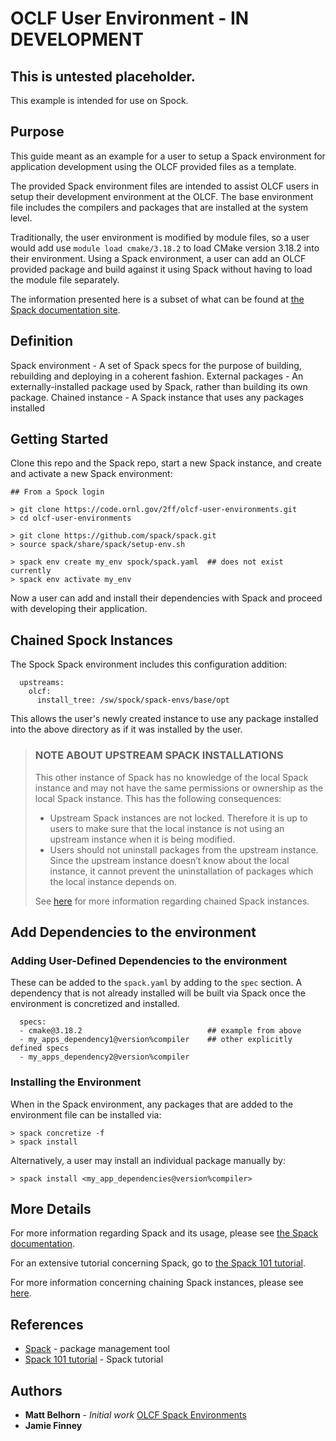 # OCLF User Environment - IN DEVELOPMENT

## This is untested placeholder.

This example is intended for use on Spock.

## Purpose

This guide meant as an example for a user to setup a Spack environment for application development using the OLCF 
provided files as a template.

The provided Spack environment files are intended to assist OLCF users in setup their development environment at the 
OLCF.  The base environment file includes the compilers and packages that are installed at the system level.

Traditionally, the user environment is modified by module files, so a user would add use  ``module load cmake/3.18.2`` to 
load CMake version 3.18.2 into their environment.  Using a Spack environment, a user can add an OLCF provided package
and build against it using Spack without having to load the module file separately.

The information presented here is a subset of what can be found at [the Spack documentation site](https://spack.readthedocs.io/).

## Definition

Spack environment - A set of Spack specs for the purpose of building, rebuilding and deploying in a coherent fashion.
External packages - An externally-installed package used by Spack, rather than building its own package.
Chained instance - A Spack instance that uses any packages installed 

## Getting Started

Clone this repo and the Spack repo, start a new Spack instance, and create and activate a new Spack environment:

```
## From a Spock login

> git clone https://code.ornl.gov/2ff/olcf-user-environments.git
> cd olcf-user-environments

> git clone https://github.com/spack/spack.git
> source spack/share/spack/setup-env.sh

> spack env create my_env spock/spack.yaml  ## does not exist currently
> spack env activate my_env
```

Now a user can add and install their dependencies with Spack and proceed with developing their application.

## Chained Spock Instances

The Spock Spack environment includes this configuration addition:

```
  upstreams:
    olcf:
      install_tree: /sw/spock/spack-envs/base/opt
```

This allows the user's newly created instance to use any package installed into the above directory as if it was
installed by the user.

> ### NOTE ABOUT UPSTREAM SPACK INSTALLATIONS
>
> This other instance of Spack has no knowledge of the local Spack instance and may not have the same permissions
> or ownership as the local Spack instance. This has the following consequences:
>
> - Upstream Spack instances are not locked. Therefore it is up to users to make sure that the local instance is not using an upstream instance when it is being modified.
> - Users should not uninstall packages from the upstream instance. Since the upstream instance doesn’t know about the local instance, it cannot prevent the uninstallation of packages which the local instance depends on.
>
> See [here](https://spack.readthedocs.io/en/latest/chain.html#chaining-spack-installations) for more information
> regarding chained Spack instances.

## Add Dependencies to the environment

### Adding User-Defined Dependencies to the environment

These can be added to the `spack.yaml` by adding to the `spec` section.  A dependency that is not already installed
will be built via Spack once the environment is concretized and installed.

```
  specs:
  - cmake@3.18.2                            ## example from above
  - my_apps_dependency1@version%compiler    ## other explicitly defined specs
  - my_apps_dependency2@version%compiler
```

### Installing the Environment

When in the Spack environment, any packages that are added to the environment file can be installed via:

```
> spack concretize -f
> spack install
```

Alternatively, a user may install an individual package manually by:

```
> spack install <my_app_dependencies@version%compiler>
```

## More Details

For more information regarding Spack and its usage, please see [the Spack documentation](https://spack.readthedocs.io/).

For an extensive tutorial concerning Spack, go to [the Spack 101 tutorial](https://spack-tutorial.readthedocs.io/en/latest/).

For more information concerning chaining Spack instances, please see [here](https://spack.readthedocs.io/en/latest/chain.html#chaining-spack-installations).

## References
* [Spack](https://spack.readthedocs.io/) - package management tool
* [Spack 101 tutorial](https://spack-tutorial.readthedocs.io/en/latest/) - Spack tutorial

## Authors
* **Matt Belhorn** - *Initial work* [OLCF Spack Environments](https://github.com/mpbelhorn/olcf-spack-environments)
* **Jamie Finney**
